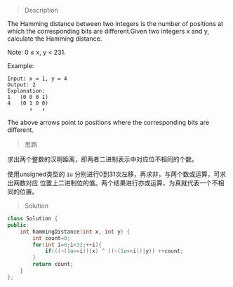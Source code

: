 > Description

The Hamming distance between two integers is the number of positions at 
which the corresponding bits are different.Given two integers x and y, 
calculate the Hamming distance.

Note:
0 ≤ x, y < 231.

Example:
```
Input: x = 1, y = 4
Output: 2
Explanation:
1   (0 0 0 1)
4   (0 1 0 0)
       ↑   ↑
```
The above arrows point to positions where the corresponding bits are different.

> 思路

求出两个整数的汉明距离，即两者二进制表示中对应位不相同的个数。

使用unsigned类型的 `1u` 分别进行0到31次左移，再求非，与两个数或运算，可求出两数对应
位置上二进制位的值。两个结果进行亦或运算，为真就代表一个不相同的位置。

> Solution

```C++
class Solution {
public:
    int hammingDistance(int x, int y) {
        int count=0;
        for(int i=0;i<32;++i){
            if(((~(1u<<i))|x) ^ ((~(1u<<i))|y)) ++count;
        }
        return count;
    }
};
```
